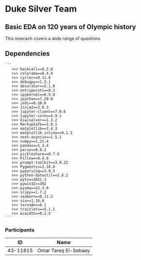 # Duke Silver Team

## Basic EDA on 120 years of Olympic history

This reserach covers a wide range of questions

## Dependencies

    ```
       >>> backcall==0.2.0
       >>> colorama==0.4.4
       >>> cycler==0.11.0
       >>> debugpy==1.5.1
       >>> decorator==5.1.0
       >>> entrypoints==0.3
       >>> ipykernel==6.5.0
       >>> ipython==7.29.0
       >>> jedi==0.18.0
       >>> Jinja2==3.0.3
       >>> jupyter-client==7.0.6
       >>> jupyter-core==4.9.1
       >>> kiwisolver==1.3.2
       >>> MarkupSafe==2.0.1
       >>> matplotlib==3.4.3
       >>> matplotlib-inline==0.1.3
       >>> nest-asyncio==1.5.1
       >>> numpy==1.21.4
       >>> pandas==1.3.4
       >>> parso==0.8.2
       >>> pickleshare==0.7.5
       >>> Pillow==8.4.0
       >>> prompt-toolkit==3.0.22
       >>> Pygments==2.10.0
       >>> pyparsing==3.0.5
       >>> python-dateutil==2.8.2
       >>> pytz==2021.3
       >>> pywin32==302
       >>> pyzmq==22.3.0
       >>> scipy==1.7.2
       >>> seaborn==0.11.2
       >>> six==1.16.0
       >>> tornado==6.1
       >>> traitlets==5.1.1
       >>> wcwidth==0.2.5
    ```

### Participants

| ID       | Name                 |
| -------- | -------------------- |
| 43-11815 | Omar Tareq El-Sebaey |
